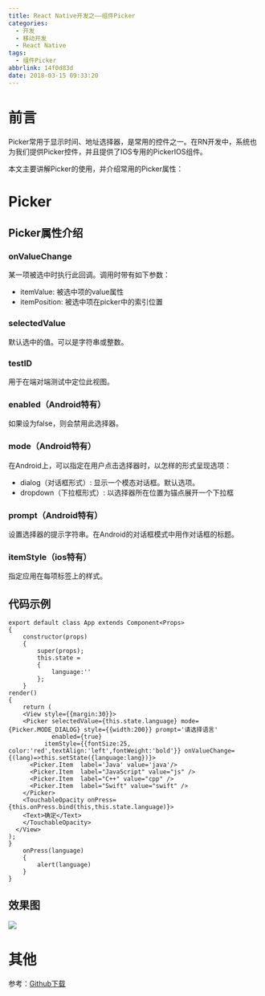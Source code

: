 ```yaml
---
title: React Native开发之——组件Picker
categories:
  - 开发
  - 移动开发
  - React Native
tags:
  - 组件Picker
abbrlink: 14f0d83d
date: 2018-03-15 09:33:20
---
```

# 前言 
Picker常用于显示时间、地址选择器，是常用的控件之一。在RN开发中，系统也为我们提供Picker控件，并且提供了IOS专用的PickerIOS组件。  

本文主要讲解Picker的使用，并介绍常用的Picker属性：  

<!--more-->

# Picker
## Picker属性介绍
### onValueChange 
某一项被选中时执行此回调。调用时带有如下参数：

- itemValue: 被选中项的value属性
- itemPosition: 被选中项在picker中的索引位置

### selectedValue 
默认选中的值。可以是字符串或整数。
### testID
用于在端对端测试中定位此视图。
### enabled（Android特有）
如果设为false，则会禁用此选择器。
### mode（Android特有）
在Android上，可以指定在用户点击选择器时，以怎样的形式呈现选项：

- dialog（对话框形式）: 显示一个模态对话框。默认选项。
- dropdown（下拉框形式）: 以选择器所在位置为锚点展开一个下拉框

### prompt（Android特有）
设置选择器的提示字符串。在Android的对话框模式中用作对话框的标题。
### itemStyle（ios特有）
指定应用在每项标签上的样式。

## 代码示例

	export default class App extends Component<Props> 
	{
		constructor(props) 
		{
    		super(props);
    		this.state = 
			{
      			language:''
    		};
		}
	render() 
	{
    	return (
      	<View style={{margin:30}}>
        <Picker selectedValue={this.state.language} mode={Picker.MODE_DIALOG} style={{width:200}} prompt='请选择语言'
                enabled={true}
              itemStyle={{fontSize:25, color:'red',textAlign:'left',fontWeight:'bold'}} onValueChange={(lang)=>this.setState({language:lang})}>
          <Picker.Item  label='Java' value='java'/>
          <Picker.Item  label="JavaScript" value="js" />
          <Picker.Item  label="C++" value="cpp" />
          <Picker.Item  label="Swift" value="swift" />
        </Picker>
        <TouchableOpacity onPress={this.onPress.bind(this,this.state.language)}>
        <Text>确定</Text>
        </TouchableOpacity>
      </View>
    );
	}
    	onPress(language)
		{
    		alert(language)
    	}
	}
## 效果图 
![][1]  

# 其他
参考：[Github下载][2]


[1]: https://cdn.jsdelivr.net/gh/pgzxc/CDN/blog-image/rn-picker.gif
[2]: https://github.com/PGzxc/RN_Picker